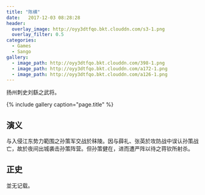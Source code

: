 ```yaml
---
title: "陈横"
date:   2017-12-03 08:28:28
header:
  overlay_image: http://oyy3dtfqo.bkt.clouddn.com/s3-1.png
  overlay_filter: 0.5
categories:
  - Games
  - Sango
gallery:
  - image_path: http://oyy3dtfqo.bkt.clouddn.com/398-1.png
  - image_path: http://oyy3dtfqo.bkt.clouddn.com/a172-1.png
  - image_path: http://oyy3dtfqo.bkt.clouddn.com/a126-1.png
---
```


扬州刺史刘繇之武将。

{% include gallery caption="page.title" %}

## 演义

与入侵江东势力範围之孙策军交战於秣陵。因与薛礼、张英於攻防战中误认孙策战亡，故於夜间出城袭击孙策阵营。但孙策健在，进而遭严阵以待之蒋钦所射杀。

## 正史

並无记载。
